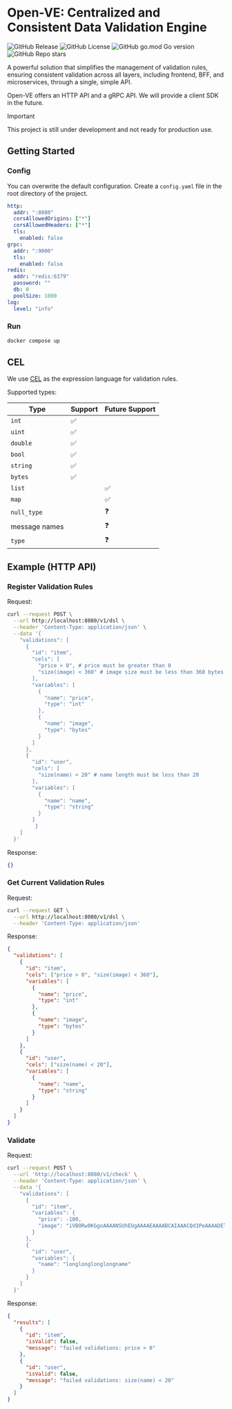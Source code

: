 # Open-VE: Centralized and Consistent Data Validation Engine

![GitHub Release](https://img.shields.io/github/v/release/shibukazu/open-ve)
![GitHub License](https://img.shields.io/github/license/shibukazu/open-ve)
![GitHub go.mod Go version](https://img.shields.io/github/go-mod/go-version/shibukazu/open-ve)
![GitHub Repo stars](https://img.shields.io/github/stars/shibukazu/open-ve)

A powerful solution that simplifies the management of validation rules, ensuring consistent validation across all layers, including frontend, BFF, and microservices, through a single, simple API.

Open-VE offers an HTTP API and a gRPC API. We will provide a client SDK in the future.

> [!IMPORTANT]  
> This project is still under development and not ready for production use.

## Getting Started

### Config

You can overwrite the default configuration. Create a `config.yaml` file in the root directory of the project.

```yaml
http:
  addr: ":8080"
  corsAllowedOrigins: ["*"]
  corsAllowedHeaders: ["*"]
  tls:
    enabled: false
grpc:
  addr: ":9000"
  tls:
    enabled: false
redis:
  addr: "redis:6379"
  password: ""
  db: 0
  poolSize: 1000
log:
  level: "info"
```

### Run

```bash
docker compose up
```

## CEL

We use [CEL](https://github.com/google/cel-spec/blob/master/doc/langdef.md) as the expression language for validation rules.

Supported types:

| Type          | Support | Future Support |
| ------------- | ------- | -------------- |
| `int`         | ✅      |                |
| `uint`        | ✅      |                |
| `double`      | ✅      |                |
| `bool`        | ✅      |                |
| `string`      | ✅      |                |
| `bytes`       | ✅      |                |
| `list`        |         | ✅             |
| `map`         |         | ✅             |
| `null_type`   |         | ❓             |
| message names |         | ❓             |
| `type`        |         | ❓             |

## Example (HTTP API)

### Register Validation Rules

Request:

```bash
curl --request POST \
  --url http://localhost:8080/v1/dsl \
  --header 'Content-Type: application/json' \
  --data '{
    "validations": [
      {
        "id": "item",
        "cels": [
          "price > 0", # price must be greater than 0
          "size(image) < 360" # image size must be less than 360 bytes
        ],
        "variables": [
          {
            "name": "price",
            "type": "int"
          },
          {
            "name": "image",
            "type": "bytes"
          }
        ]
      },
      {
        "id": "user",
        "cels": [
          "size(name) < 20" # name length must be less than 20
        ],
        "variables": [
          {
            "name": "name",
            "type": "string"
          }
        ]
		 }
    ]
  }'
```

Response:

```json
{}
```

### Get Current Validation Rules

Request:

```bash
curl --request GET \
  --url http://localhost:8080/v1/dsl \
  --header 'Content-Type: application/json'
```

Response:

```json
{
  "validations": [
    {
      "id": "item",
      "cels": ["price > 0", "size(image) < 360"],
      "variables": [
        {
          "name": "price",
          "type": "int"
        },
        {
          "name": "image",
          "type": "bytes"
        }
      ]
    },
    {
      "id": "user",
      "cels": ["size(name) < 20"],
      "variables": [
        {
          "name": "name",
          "type": "string"
        }
      ]
    }
  ]
}
```

### Validate

Request:

```bash
curl --request POST \
  --url 'http://localhost:8080/v1/check' \
  --header 'Content-Type: application/json' \
  --data '{
    "validations": [
      {
        "id": "item",
        "variables": {
          "price": -100,
          "image": "iVBORw0KGgoAAAANSUhEUgAAAAEAAAABCAIAAACQd1PeAAAADElEQVR4nGO4unY2AAR4Ah51j5XwAAAAAElFTkSuQmCC" # send base64 encoded image
        }
      },
      {
        "id": "user",
        "variables": {
          "name": "longlonglonglongname"
        }
      }
    ]
  }'

```

Response:

```json
{
  "results": [
    {
      "id": "item",
      "isValid": false,
      "message": "failed validations: price > 0"
    },
    {
      "id": "user",
      "isValid": false,
      "message": "failed validations: size(name) < 20"
    }
  ]
}
```
